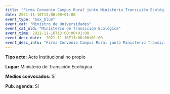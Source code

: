 ```yaml
---
title: "Firma Convenio Campus Rural junto Ministerio Transición Ecológica y CRUE"
date: 2021-11-16T13:00:00+01:00
event_type: "box_blue" 
event_cat: "Ministro de Universidades"
event_cat_old: "Ministerio de Transición Ecológica"
event_time: 2021-11-16T13:00:00+01:00
event_desc_date:  2021-11-16T13:00:00+01:00
event_desc_info: "Firma Convenio Campus Rural junto Ministerio Transición Ecológica y CRUE"
---
```

<p class="card-light list_schedule_description"><b>Tipo acto:</b> Acto Institucional no propio
</p>
<p class="card-light list_schedule_description"><b>Lugar:</b> Ministerio de Transición Ecológica
</p>
<p class="card-light list_schedule_description"><b>Medios convocados:</b> Sí
</p>
<p class="card-light list_schedule_description"><b>Pub. agenda:</b> Sí
</p>
